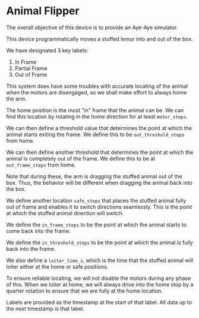 # Animal Flipper
The overall objective of this device is to provide an Aye-Aye simulator.

This device programmatically moves a stuffed lemur into and out of the box.

We have designated 3 key labels:
1. In Frame
2. Partial Frame
3. Out of Frame

This system does have some troubles with accurate locating of the animal when the motors are disengaged, so we shall make effort to always home the arm.

The home position is the most "in" frame that the animal can be.  We can find this location by rotating in the home direction for at least `motor_steps`.

We can then define a threshold value that determines the point at which the animal starts exiting the frame.  We define this to be `out_threshold_steps` from home.

We can then define another threshold that determines the point at which the animal is completely out of the frame.  We define this to be at `out_frame_steps` from home.

Note that during these, the arm is dragging the stuffed animal out of the box.  Thus, the behavior will be different when dragging the animal back into the box.

We define another location `safe_steps` that places the stuffed animal fully out of frame and enables it to switch directions seamlessly.  This is the point at which the stuffed animal direction will switch.

We define the `in_frame_steps` to be the point at which the animal starts to come back into the frame.

We define the `in_threshold_steps` to be the point at which the animal is fully back into the frame.

We also define a `loiter_time_s`, which is the time that the stuffed animal will loiter either at the home or safe positions.

To ensure reliable locating, we will not disable the motors during any phase of this.  When we loiter at home, we will always drive into the home stop by a quarter rotation to ensure that we are fully at the home location.

Labels are provided as the timestamp at the start of that label.  All data up to the next timestamp is that label.